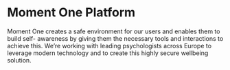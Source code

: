 # Moment One Platform
Moment One creates a safe environment for our users and enables them to build self- awareness by giving them the necessary tools and interactions to achieve this. We’re working with leading psychologists across Europe to leverage modern technology and to create this highly secure wellbeing solution.
